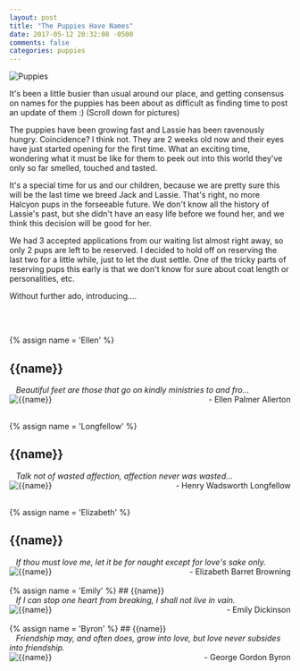 ```yaml
---
layout: post
title: "The Puppies Have Names"
date: 2017-05-12 20:32:08 -0500
comments: false
categories: puppies
---
```


<div class="post-title-img">
   <img src="/images/puppies-1-circle.png" title="Puppies" alt="Puppies"/>
</div>

It's been a little busier than usual around our place, and getting consensus on names for the puppies has been about as difficult as finding time to post an update of them :)  (Scroll down for pictures)

The puppies have been growing fast and Lassie has been ravenously hungry. Coincidence? I think not. They are 2 weeks old now and their eyes have just started opening for the first time. What an exciting time, wondering what it must be like for them to peek out into this world they've only so far smelled, touched and tasted.

It's a special time for us and our children, because we are pretty sure this will be the last time we breed Jack and Lassie. That's right, no more Halcyon pups in the forseeable future. We don't know all the history of Lassie's past, but she didn't have an easy life before we found her, and we think this decision will be good for her.

We had 3 accepted applications from our waiting list almost right away, so only 2 pups are left to be reserved. I decided to hold off on reserving the last two for a little while, just to let the dust settle. One of the tricky parts of reserving pups this early is that we don't know for sure about coat length or personalities, etc. 

Without further ado, introducing....

<br/>
<br/>

{% assign name = 'Ellen' %}
## {{name}} 
<div>
<span style="font-style: italic">&nbsp;&nbsp; Beautiful feet are those that go on kindly ministries to and fro...</span>
<br/>
<span style="text-align: right; float: right">- Ellen Palmer Allerton</span>
</div>
<div class="ribbon-container">
   <img src="/images/2017/pups-week-two/{{name}}.jpg" title="{{name}}" alt="{{name}}">
</div>
<br/>



{% assign name = 'Longfellow' %}
## {{name}} 
<div>
<span style="font-style: italic">&nbsp;&nbsp; Talk not of wasted affection, affection never was wasted...</span>
<br/>
<span style="text-align: right; float: right">- Henry Wadsworth Longfellow</span>
</div>
<div class="ribbon-container">
   <img src="/images/2017/pups-week-two/{{name}}.jpg" title="{{name}}" alt="{{name}}">
</div>
<br/>

{% assign name = 'Elizabeth' %}
## {{name}} 
<div>
<span style="font-style: italic">&nbsp;&nbsp; If thou must love me, let it be for naught except for love's sake only.</span>
<br/>
<span style="text-align: right; float: right">- Elizabeth Barret Browning</span>
</div>
<div class="ribbon-container">
   <img src="/images/2017/pups-week-two/{{name}}.jpg" title="{{name}}" alt="{{name}}">
</div>

<br/>
{% assign name = 'Emily' %}
## {{name}} 
<div>
<span style="font-style: italic">&nbsp;&nbsp; If I can stop one heart from breaking, I shall not live in vain.</span>
<br/>
<span style="text-align: right; float: right">- Emily Dickinson</span>
</div>
<div class="ribbon-container">
   <img src="/images/2017/pups-week-two/{{name}}.jpg" title="{{name}}" alt="{{name}}">
</div>


<br/>
{% assign name = 'Byron' %}
## {{name}} 
<div>
<span style="font-style: italic">&nbsp;&nbsp; Friendship may, and often does, grow into love, but love never subsides into friendship.</span>
<br/>
<span style="text-align: right; float: right">- George Gordon Byron</span>
</div>
<div class="ribbon-container">
   <img src="/images/2017/pups-week-two/{{name}}.jpg" title="{{name}}" alt="{{name}}">
</div>







